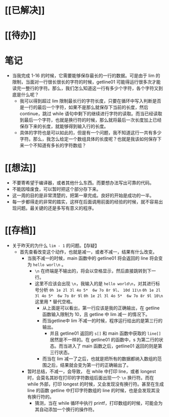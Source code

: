 # [[已解决]]

# [[待办]]

# 笔记
- 当我完成 1-16 的时候，它需要能够保存最长的一行的数据。可是由于 lim 的限制，当面对一行很长很长的字符的时候，getline01 可能得运行很多次才能读完一整行的字符。那么，我们怎么知道这一行有多少个字符，各个字符又到底是什么呢？
	- 我可以得到超过 lim 限制最长行的字符长度，只要在循环中写入判断是否是一行的最后一个字符，如果不是那么就保存下当前的长度，然后 continue，跳过 while 语句中剩下的继续进行字符的读取。而当已经读取到最后一个字符，也就是换行符的时候，那么就将最后一次长度加上已经保存下来的长度，就能够得到输入行的长度。
	- 具体的字符也是可以如此的，但是有一个问题，我不知道这行一共有多少字符。那么，我怎么给定一个数组具体的长度呢？也就是我该如何保存下来一个不知道有多长的字符数组？

# [[想法]]
- 不要寄希望于编译器，或者其他什么东西。而要想办法写出可靠的代码。
- 不能因噎废食，可以暂时把这个部分存下来。
- 这一周的目的是非常清楚的，把第一章完成。良好的开始是成功的一半。
- 每一步都得走的非常的踏实，这样在后面调用前面的经验的时候，就不容易出现问题。最关键的还是多写有意义的程序。

# [[存档]]
- 关于昨天的为什么 `lim - 1` 的问题。【存疑】
	- 首先查看改变这个动作，也就是减一，或者不减一，结果有什么改变。
		- 当我不减一的时候，main 函数中的 getline01 将会返回的 line 将会变为 `hello worl\n` 。
			- `\n` 在终端是不输出的，将会以空格显示，然后直接跳转到下一行。
			- 这里不应该会出现 `\n`，我输入的是 `hello world\n`，对其进行标号分析
			   `0h 1e 2l 3l 4o 5*  6w 7o 8r 9l`、 `10d 11\n` 
			   `0h 1e 2l 3l 4o 5*  6w 7o 8r 9l`
			   `0h 1e 2l 3l 4o 5*  6w 7o 8r 9l 10\n`
			   这里用 * 替代空格。
			   - 从上面是可以看出，第一行应该是我的正确输出，在 getline 函数输入限制为 10，且 getline 中 lim 减一 的情况下。
			   - 而当getline中 lim 不减一的时候，程序运行给出的是第三行的输出。
				   - 并且 getline01 返回的 `s[]` 和 main 函数中获取的 `line[]` 居然是不一样的。在 getline01 的函数中，s 为第二行的状态。而当进入了 main 函数之后，getline01 返回的则是第三行状态。
			   - 而当在 lim 减一了之后，也就是把所有的数据都纳入数组的范围之后，结果就会变为第一行的正确输出了。
		- 暂时总结，不减一，会导致， 在 while 中打印 line，或者 longest 时，会莫名其妙在打印的字符数组后面出现一个 `\n` 换行符。而在 while 外部，打印 longest 的时候，又会发现没有换行符。甚至在生成 line 的函数 getline 中打印字符数组的 line 的时候，也是会发现其没有换行符的。
			- 猜测，当在 while 循环中执行 printf，打印数组的时候，可能会为其自动添加一个换行的操作符。
